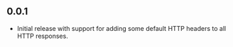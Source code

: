 ## 0.0.1

* Initial release with support for adding some default HTTP headers to all HTTP responses.
